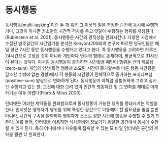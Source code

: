 # 동시행동


동시행동(multi-tasking)이란 두 개 혹은 그 이상의 일을 특정한 순간에 동시에
수행하거나, 그것이 아니면 최소한의 시간적 격차를 두고 잇달아 수행하는 행위를
지칭한다(Rubinstein et al. 2001). 동시행동은 시간의 경직성을 완화시킨다. 다양한
시점에서 수집된 일주일간의 시간일기를 분석한 Kenyon(2008)의 연구에 따르면
영국인들은 매일 평균 7시간 동안 동시행동을 수행하고 있다고 한다. 즉 동시행동을
고려하면 하루는 24시간으로 고정된 것이 아니라 개인마다 변수의 형태로 존재하며,
평균적으로 31시간이 된다는 것이다. 이처럼 동시행동이 증가하면 시간활용 패턴이
행위들 간의 제로섬(zero-sum) 게임의 양상(특정 행동에 소요된 시간이 증가할수록
다른 행동 시간량은 감소할 수밖에 없는 경향)에서 각 행동의 시간량이 전체적으로
증가하는 포지티브섬(positive-sum) 양상으로 변화하게 된다. 동시행동이 이처럼
광범위하게 그리고 장시간 수행되고 있는 한, 그것에 대한 고려 없이 인간의 행동패턴
및 그 변화를 제대로 이해하기는 매우 어렵다(Floro & Miles 2003).


인터넷은 이러한 제약들을 완화함으로써 동시행동이 가능한 행위를 증대시키는
역할을 한다. 인터넷은 행위자가 행위를 위해 특정한 공간으로 이동해야 할 필요성을
줄일 뿐만 아니라, 시간적 구속을 완화하여 행위자가 스스로 정한 시간에 행동을
수행할 수 있게 만든다. 예를 들어, 인터넷을 이용하면 식사준비와 장보기가 동일한
공간에서 동시에 수행될 수 있게 된다. 특히 어디에서나 자유롭게 접속할 수 있는 모
바일 인터넷은 공간의 제약을 훨씬 더 완화한다.